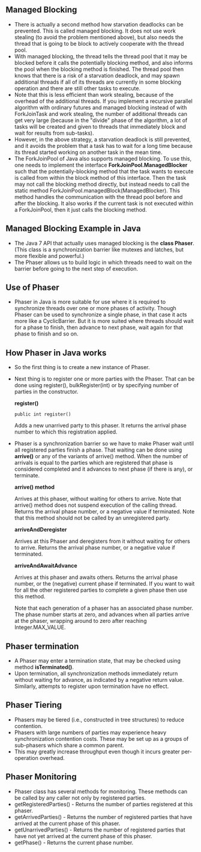 ## Managed Blocking
* There is actually a second method how starvation deadlocks can be prevented. This is called managed blocking. It does not use work stealing (to avoid the problem mentioned above), but also needs the thread that is going to be block to actively cooperate with the thread pool.
* With managed blocking, the thread tells the thread pool that it may be blocked before it calls the potentially blocking method, and also informs the pool when the blocking method is finished. The thread pool then knows that there is a risk of a starvation deadlock, and may spawn additional threads if all of its threads are currently in some blocking operation and there are still other tasks to execute.
* Note that this is less efficient than work stealing, because of the overhead of the additional threads. If you implement a recursive parallel algorithm with ordinary futures and managed blocking instead of with ForkJoinTask and work stealing, the number of additional threads can get very large (because in the "divide" phase of the algorithm, a lot of tasks will be created and given to threads that immediately block and wait for results from sub-tasks).
* However, in the above strategy, a starvation deadlock is still prevented, and it avoids the problem that a task has to wait for a long time because its thread started working on another task in the mean time.
* The ForkJoinPool of Java also supports managed blocking. To use this, one needs to implement the interface **ForkJoinPool.ManagedBlocker** such that the potentially-blocking method that the task wants to execute is called from within the block method of this interface. Then the task may not call the blocking method directly, but instead needs to call the static method ForkJoinPool.managedBlock(ManagedBlocker). This method handles the communication with the thread pool before and after the blocking.
It also works if the current task is not executed within a ForkJoinPool, then it just calls the blocking method.

## Managed Blocking Example in Java
* The Java 7 API that actually uses managed blocking is the **class Phaser**. (This class is a synchronization barrier like mutexes and latches, but more flexible and powerful.)
* The Phaser allows us to build logic in which threads need to wait on the barrier before going to the next step of execution.

## Use of Phaser
* Phaser in Java is more suitable for use where it is required to synchronize threads over one or more phases of activity.
Though Phaser can be used to synchronize a single phase, in that case it acts more like a CyclicBarrier.
But it is more suited where threads should wait for a phase to finish, then advance to next phase, wait again for that phase to finish and so on.

## How Phaser in Java works
* So the first thing is to create a new instance of Phaser.
* Next thing is to register one or more parties with the Phaser. That can be done using register(), bulkRegister(int) or by specifying number of parties in the constructor.

  **register()**

  ```public int register()```

  Adds a new unarrived party to this phaser. It returns the arrival phase number to which this registration applied.

* Phaser is a synchronization barrier so we have to make Phaser wait until all registered parties finish a phase. That waiting can be done using **arrive()** or any of the variants of arrive() method. When the number of arrivals is equal to the parties which are registered that phase is considered completed and it advances to next phase (if there is any), or terminate.

  **arrive() method**

  Arrives at this phaser, without waiting for others to arrive. Note that arrive() method does not suspend execution of the calling thread. Returns the arrival phase number, or a negative value if terminated. Note that this method should not be called by an unregistered party.

  **arriveAndDeregister**

  Arrives at this Phaser and deregisters from it without waiting for others to arrive. Returns the arrival phase number, or a negative value if terminated.

  **arriveAndAwaitAdvance**

  Arrives at this phaser and awaits others. Returns the arrival phase number, or the (negative) current phase if terminated. If you want to wait for all the other registered parties to complete a given phase then use this method.

  Note that each generation of a phaser has an associated phase number. The phase number starts at zero, and advances when all parties arrive at the phaser, wrapping around to zero after reaching Integer.MAX_VALUE.

## Phaser termination
* A Phaser may enter a termination state, that may be checked using method **isTerminated()**.
* Upon termination, all synchronization methods immediately return without waiting for advance, as indicated by a negative return value. Similarly, attempts to register upon termination have no effect.

## Phaser Tiering
* Phasers may be tiered (i.e., constructed in tree structures) to reduce contention.
* Phasers with large numbers of parties may experience heavy synchronization contention costs. These may be set up as a groups of sub-phasers which share a common parent. 
* This may greatly increase throughput even though it incurs greater per-operation overhead.

## Phaser Monitoring
* Phaser class has several methods for monitoring. These methods can be called by any caller not only by registered parties.
* getRegisteredParties() - Returns the number of parties registered at this phaser.
* getArrivedParties() - Returns the number of registered parties that have arrived at the current phase of this phaser.
* getUnarrivedParties() - Returns the number of registered parties that have not yet arrived at the current phase of this phaser.
* getPhase() - Returns the current phase number.
